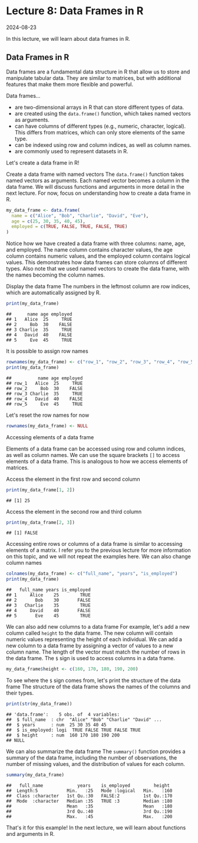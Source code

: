 # Lecture 8: Data Frames in R
2024-08-23

In this lecture, we will learn about data frames in R.

## Data Frames in R

Data frames are a fundamental data structure in R that allow us to store and
manipulate tabular data. They are similar to matrices, but with additional
features that make them more flexible and powerful.

Data frames...

- are two-dimensional arrays in R that can store different types of data.
- are created using the `data.frame()` function, which takes named vectors as
  arguments.
- can have columns of different types (e.g., numeric, character, logical).
  This differs from matrices, which can only store elements of the same type.
- can be indexed using row and column indices, as well as column names.
- are commonly used to represent datasets in R.

Let's create a data frame in R!

Create a data frame with named vectors The `data.frame()` function takes
named vectors as arguments. Each named vector becomes a column in the data
frame. We will discuss functions and arguments in more detail in the next
lecture. For now, focus on understanding how to create a data frame in R.


``` r
my_data_frame <- data.frame(
  name = c("Alice", "Bob", "Charlie", "David", "Eve"),
  age = c(25, 30, 35, 40, 45),
  employed = c(TRUE, FALSE, TRUE, FALSE, TRUE)
)
```

Notice how we have created a data frame with three columns: name, age, and
employed. The name column contains character values, the age column contains
numeric values, and the employed column contains logical values. This
demonstrates how data frames can store columns of different types. Also note
that we used named vectors to create the data frame, with the names becoming
the column names.

Display the data frame The numbers in the leftmost column are row indices,
which are automatically assigned by R.


``` r
print(my_data_frame)
```

```
##      name age employed
## 1   Alice  25     TRUE
## 2     Bob  30    FALSE
## 3 Charlie  35     TRUE
## 4   David  40    FALSE
## 5     Eve  45     TRUE
```

It is possible to assign row names


``` r
rownames(my_data_frame) <- c("row_1", "row_2", "row_3", "row_4", "row_5")
print(my_data_frame)
```

```
##          name age employed
## row_1   Alice  25     TRUE
## row_2     Bob  30    FALSE
## row_3 Charlie  35     TRUE
## row_4   David  40    FALSE
## row_5     Eve  45     TRUE
```

Let's reset the row names for now


``` r
rownames(my_data_frame) <- NULL
```

Accessing elements of a data frame

Elements of a data frame can be accessed using row and column indices, as
well as column names. We can use the square brackets `[]` to access elements
of a data frame. This is analogous to how we access elements of matrices.

Access the element in the first row and second column


``` r
print(my_data_frame[1, 2])
```

```
## [1] 25
```

Access the element in the second row and third column


``` r
print(my_data_frame[2, 3])
```

```
## [1] FALSE
```

Accessing entire rows or columns of a data frame is similar to accessing
elements of a matrix. I refer you to the previous lecture for more
information on this topic, and we will not repeat the examples here.
We can also change column names


``` r
colnames(my_data_frame) <- c("full_name", "years", "is_employed")
print(my_data_frame)
```

```
##   full_name years is_employed
## 1     Alice    25        TRUE
## 2       Bob    30       FALSE
## 3   Charlie    35        TRUE
## 4     David    40       FALSE
## 5       Eve    45        TRUE
```

We can also add new columns to a data frame For example, let's add a new
column called `height` to the data frame. The new column will contain numeric
values representing the height of each individual. We can add a new column to
a data frame by assigning a vector of values to a new column name. The length
of the vector must match the number of rows in the data frame. The `$` sign
is used to access columns in a data frame.


``` r
my_data_frame$height <- c(160, 170, 180, 190, 200)
```

To see where the `$` sign comes from, let's print the structure of the data
frame The structure of the data frame shows the names of the columns and
their types.


``` r
print(str(my_data_frame))
```

```
## 'data.frame':	5 obs. of  4 variables:
##  $ full_name  : chr  "Alice" "Bob" "Charlie" "David" ...
##  $ years      : num  25 30 35 40 45
##  $ is_employed: logi  TRUE FALSE TRUE FALSE TRUE
##  $ height     : num  160 170 180 190 200
## NULL
```

We can also summarize the data frame The `summary()` function provides a
summary of the data frame, including the number of observations, the number
of missing values, and the distribution of values for each column.


``` r
summary(my_data_frame)
```

```
##   full_name             years    is_employed         height   
##  Length:5           Min.   :25   Mode :logical   Min.   :160  
##  Class :character   1st Qu.:30   FALSE:2         1st Qu.:170  
##  Mode  :character   Median :35   TRUE :3         Median :180  
##                     Mean   :35                   Mean   :180  
##                     3rd Qu.:40                   3rd Qu.:190  
##                     Max.   :45                   Max.   :200
```

That's it for this example! In the next lecture, we will learn about
functions and arguments in R.

